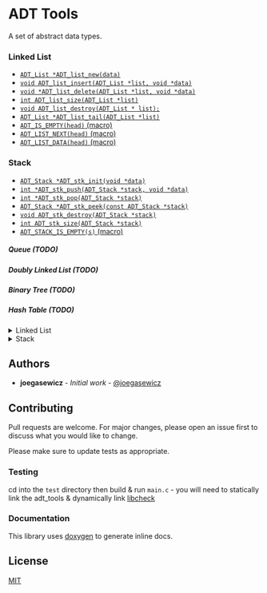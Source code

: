 # ADT Tools
A set of abstract data types.

### Linked List
- [`ADT_List *ADT_list_new(data)`](https://github.com/joegasewicz/libadttools#adt_list-adt_list_newdata)
- [`void ADT_list_insert(ADT_List *list, void *data)`](https://github.com/joegasewicz/libadttools#void-adt_list_insertadt_list-list-void-data)
- [`void *ADT_list_delete(ADT_List *list, void *data)`](https://github.com/joegasewicz/libadttools#void-adt_list_deleteadt_list-list-void-data)
- [`int ADT_list_size(ADT_List *list)`](https://github.com/joegasewicz/adt-tools#int-adt_list_sizeadt_list-list)
- [`void ADT_list_destroy(ADT_List * list);`](https://github.com/joegasewicz/adt-tools#void-adt_list_destroyadt_list--list)
- [`ADT_List *ADT_list_tail(ADT_List *list)`](https://github.com/joegasewicz/adt-tools#adt_list-adt_list_tailadt_list-list)
- [`ADT_IS_EMPTY(head)` (macro)](https://github.com/joegasewicz/adt-tools#adt_is_emptyl-macro)
- [`ADT_LIST_NEXT(head)` (macro)](https://github.com/joegasewicz/adt-tools#adt_list_nextl-macro)
- [`ADT_LIST_DATA(head)` (macro)](https://github.com/joegasewicz/adt-tools#adt_list_datal-macro)

### Stack
- [`ADT_Stack *ADT_stk_init(void *data)`]()
- [`int *ADT_stk_push(ADT_Stack *stack, void *data)`]()
- [`int *ADT_stk_pop(ADT_Stack *stack)`]()
- [`ADT_Stack *ADT_stk_peek(const ADT_Stack *stack)`]()
- [`void ADT_stk_destroy(ADT_Stack *stack)`]()
- [`int ADT_stk_size(ADT_Stack *stack)`]()
- [`ADT_STACK_IS_EMPTY(s)` (macro)]()

##### Queue (TODO)
##### Doubly Linked List (TODO)
##### Binary Tree (TODO)
##### Hash Table (TODO)

<details>
##<summary>Linked List</summary>
#### ADT_List *ADT_list_new(data)
Create a new list
```c
// Create some data
typedef struct data_t {
   char *name;
} Data;

Data *data = malloc(sizeof(Data));
data->name = calloc(4, sizeof(char));
strcpy(data->name, "Joe");

// Pass the data to ADT_list_new to return the new head of the
// linked list
ADT_List *head = ADT_list_new(data);
```

#### void ADT_list_insert(ADT_List *list, void *data)
Insert a new item at the tail of the list

```c
// Create the data and then create a new list
ADT_List *head = ADT_list_new(data);

// Pass the head list head reference to ADT_list_insert function
ADT_list_insert(list, data2);
```

#### void *ADT_list_delete(ADT_List *list, void *data)
Remove a node from the list at nth position (matched via the data reference)
```c
// Create your `void* data` & insert the data ref into the list with `ADT_list_insert`
ADT_list_insert(list, data);

// Pass the dasta reference to the ADT_list_delete function as a 2nd argument
void *result = ADT_list_delete(list, data);
if (result < 0)
      // handle error
```

#### int ADT_list_size(ADT_List *list)
```c
int *d1 = 1;
int *d2 = 1;
ADT_List *l = ADT_list_new(d1);
ADT_list_insert(l, d2);

// Get the sum total of nodes in the list
int result = ADT_list_size(l); // returns 2
```

#### ADT_IS_EMPTY(l) (macro)
Checks if the list is empty. The macro will return true if there are
no nodes in the list or the list has not yet been initiated.
```c
int *d = 1;
ADT_List *l = ADT_list_new(d);
int result = ADT_IS_EMPTY(l); // returns false
```

#### ADT_LIST_NEXT(l) (macro)
Get the next list node
```c
int *d1 = 1;
int *d2 = 2;
int result;
ADT_List *l = ADT_list_new(d1);
ADT_list_insert(l, d2);
ADT_List *l2 = ADT_LIST_NEXT(l);
ADT_List *l3 = ADT_LIST_NEXT(l2);
```

#### ADT_LIST_DATA(l) (macro)
Get the current node's data
```c
int *d1 = 1;
ADT_List *l = ADT_list_new(d1);
int result = ADT_LIST_DATA(l);
```

#### void ADT_list_destroy(ADT_List * list)
Detaches each node from the list.
This function does not destroy allocated memory
assigned to the node's data.
```c
int *d1 = 1;
int *d2 = 2;
int result;
ADT_List *l = ADT_list_new(d1);
ADT_list_insert(l, d2);
ADT_list_destroy(l);
```
#### ADT_List *ADT_list_tail(ADT_List *list)
Returns the last node in the list
```c
int *d1 = 1;
int *d2 = 2;
int result;
ADT_List *l = ADT_list_new(d1);
ADT_list_insert(l, d2);
ADT_List *l2 = ADT_LIST_NEXT(l);
ADT_List *tail = ADT_list_tail(l);
```
</details>
<details>
##<summary>Stack</summary>
</details>



## Authors

* **joegasewicz** - *Initial work* - [@joegasewicz](https://twitter.com/joegasewicz)

## Contributing
Pull requests are welcome. For major changes, please open an issue first to discuss what you would like to change.

Please make sure to update tests as appropriate.

### Testing
cd into the `test` directory then build & run `main.c` - you will need to
statically link the adt_tools & dynamically link [libcheck](https://github.com/libcheck/check)

### Documentation
This library uses [doxygen](https://www.doxygen.nl/) to generate inline docs.

## License
[MIT](https://choosealicense.com/licenses/mit/)

